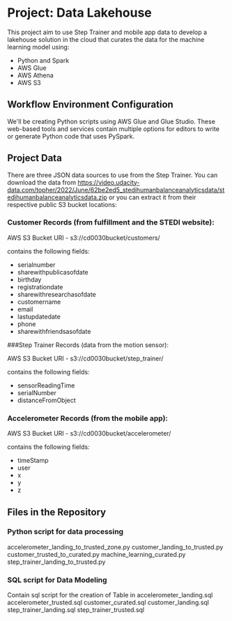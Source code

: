 # Project: Data Lakehouse

This project aim to use Step Trainer and mobile app data to develop a lakehouse solution in the cloud that curates the data for the machine learning model using:

- Python and Spark
- AWS Glue
- AWS Athena
- AWS S3

## Workflow Environment Configuration
We'll be creating Python scripts using AWS Glue and Glue Studio. These web-based tools and services contain multiple options for editors to write or generate Python code that uses PySpark.

## Project Data
There are three JSON data sources to use from the Step Trainer. You can download the data from https://video.udacity-data.com/topher/2022/June/62be2ed5_stedihumanbalanceanalyticsdata/stedihumanbalanceanalyticsdata.zip or you can extract it from their respective public S3 bucket locations:

### Customer Records (from fulfillment and the STEDI website):
AWS S3 Bucket URI - s3://cd0030bucket/customers/

contains the following fields:

- serialnumber
- sharewithpublicasofdate
- birthday
- registrationdate
- sharewithresearchasofdate
- customername
- email
- lastupdatedate
- phone
- sharewithfriendsasofdate

###Step Trainer Records (data from the motion sensor):

AWS S3 Bucket URI - s3://cd0030bucket/step_trainer/

contains the following fields:

- sensorReadingTime
- serialNumber
- distanceFromObject
### Accelerometer Records (from the mobile app):

AWS S3 Bucket URI - s3://cd0030bucket/accelerometer/

contains the following fields:

- timeStamp
- user
- x
- y
- z


## Files in the Repository
### Python script for data processing
accelerometer_landing_to_trusted_zone.py
customer_landing_to_trusted.py
customer_trusted_to_curated.py
machine_learning_curated.py
step_trainer_landing_to_trusted.py
### SQL script for Data Modeling
Contain sql script for the creation of Table in 
accelerometer_landing.sql
accelerometer_trusted.sql
customer_curated.sql
customer_landing.sql
step_trainer_landing.sql
step_trainer_trusted.sql
